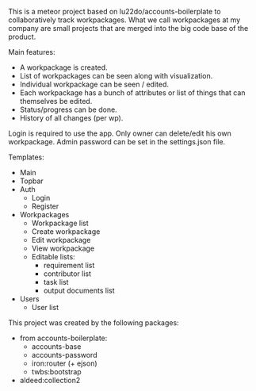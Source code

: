 This is a meteor project based on lu22do/accounts-boilerplate to collaboratively track workpackages. What we call workpackages at my company are small projects that are merged into the big code base of the product. 

Main features:
- A workpackage is created.
- List of  workpackages can be seen along with visualization.
- Individual workpackage can be seen / edited.
- Each workpackage has a bunch of attributes or list of things that can themselves be edited.
- Status/progress can be done.
- History of all changes (per wp).



Login is required to use the app.
Only owner can delete/edit his own workpackage.
Admin password can be set in the settings.json file.

Templates:
- Main
- Topbar
- Auth
    - Login 
    - Register
- Workpackages
    - Workpackage list
    - Create workpackage
    - Edit workpackage
    - View workpackage
    - Editable lists:
        - requirement list
        - contributor list
        - task list
        - output documents list 
- Users
    - User list

This project was created by the following packages:
- from accounts-boilerplate:
    - accounts-base
    - accounts-password
    - iron:router (+ ejson)
    - twbs:bootstrap
- aldeed:collection2

